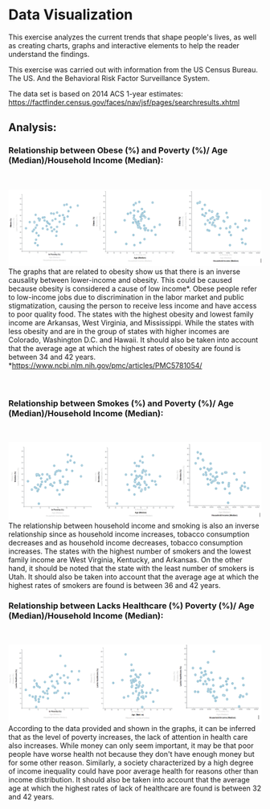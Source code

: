 # Data Visualization

This exercise analyzes the current trends that shape people's lives, as well as creating charts, graphs and interactive elements to help the reader understand the findings.

This exercise was carried out with information from the US Census Bureau. The US. And the Behavioral Risk Factor Surveillance System.

The data set is based on 2014 ACS 1-year estimates: https://factfinder.census.gov/faces/nav/jsf/pages/searchresults.xhtml

## Analysis:

### Relationship between Obese (%) and Poverty (%)/ Age (Median)/Household Income (Median):
<br>

![Obese](D3_data_journalism/Images/Obese.PNG)
<br>
The graphs that are related to obesity show us that there is an inverse causality between lower-income and obesity. This could be caused because obesity is considered a cause of low income*. Obese people refer to low-income jobs due to discrimination in the labor market and public stigmatization, causing the person to receive less income and have access to poor quality food. The states with the highest obesity and lowest family income are Arkansas, West Virginia, and Mississippi. While the states with less obesity and are in the group of states with higher incomes are Colorado, Washington D.C. and Hawaii.
It should also be taken into account that the average age at which the highest rates of obesity are found is between 34 and 42 years.
*https://www.ncbi.nlm.nih.gov/pmc/articles/PMC5781054/
<br><br><br>

### Relationship between Smokes (%) and Poverty (%)/ Age (Median)/Household Income (Median):
<br>

![Smoke](D3_data_journalism/Images/Smoke.PNG)
<br>
The relationship between household income and smoking is also an inverse relationship since as household income increases, tobacco consumption decreases and as household income decreases, tobacco consumption increases. The states with the highest number of smokers and the lowest family income are West Virginia, Kentucky, and Arkansas. On the other hand, it should be noted that the state with the least number of smokers is Utah.
It should also be taken into account that the average age at which the highest rates of smokers are found is between 36 and 42 years.
<br>

### Relationship between Lacks Healthcare (%) Poverty (%)/ Age (Median)/Household Income (Median):
<br>

![Healthcare](D3_data_journalism/Images/LackHealthcare.PNG)
<br>
According to the data provided and shown in the graphs, it can be inferred that as the level of poverty increases, the lack of attention in health care also increases. While money can only seem important, it may be that poor people have worse health not because they don't have enough money but for some other reason. Similarly, a society characterized by a high degree of income inequality could have poor average health for reasons other than income distribution.
It should also be taken into account that the average age at which the highest rates of lack of healthcare are found is between 32 and 42 years.
<br>
<br>
<br>
